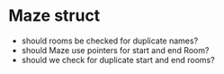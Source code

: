 # Maze struct
- should rooms be checked for duplicate names?
- should Maze use pointers for start and end Room?
- should we check for duplicate start and end rooms?